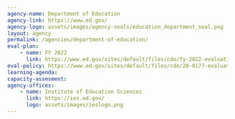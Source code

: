 ```yaml
---
agency-name: Department of Education
agency-link: https://www.ed.gov/
agency-logo: assets/images/agency-seals/education_department_seal.png
layout: agency
permalink: /agencies/department-of-education/
eval-plan:
    - name: FY 2022
      link: https://www.ed.gov/sites/default/files/cdo/fy-2022-evaluation-plan.pdf
eval-policy: https://www.ed.gov/sites/default/files/cdo/20-0177-evaluation-policy.pdf
learning-agenda: 
capacity-assesment: 
agency-offices:
    - name: Institute of Education Sciences
      link: https://ies.ed.gov/
      logo: assets/images/ieslogo.png
---
```

